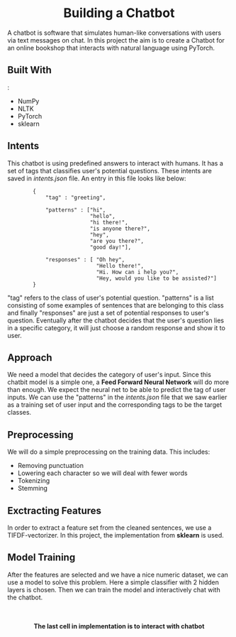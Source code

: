 <h1 align = "Center">Building a Chatbot</h1>

A chatbot is software that simulates human-like conversations with users via text messages on chat. 
In this project the aim is to create a Chatbot for an online bookshop that interacts with natural language using PyTorch.

<h2>Built With</h2>:
<ul>
  <li>NumPy</li>
  <li>NLTK</li>
  <li>PyTorch</li>
  <li>sklearn</li>  
</ul>
  
  
<h2>Intents</h2>
This chatbot is using predefined answers to interact with humans. It has a set of tags that classifies user's potential questions. 
These intents are saved in <i>intents.json</i> file. An entry in this file looks like below:

```
        {
            "tag" : "greeting",
            
            "patterns" : ["hi",
                          "hello",
                          "hi there!",
                          "is anyone there?",
                          "hey",
                          "are you there?",
                          "good day!"],
            
            "responses" : [ "Oh hey",
                            "Hello there!",
                            "Hi. How can i help you?",
                            "Hey, would you like to be assisted?"]
        }
```
"tag" refers to the class of user's potential question. "patterns" is a list consisting of some examples of sentences that are belonging to this class
and finally "responses" are just a set of potential responses to user's question. Eventually after the chatbot decides that the user's question lies 
in a specific category, it will just choose a random response and show it to user.

<h2>Approach</h2>
We need a model that decides the category of user's input. Since this chatbit model is a simple one, a <b>Feed Forward Neural Network</b> will do
more than enough. We expect the neural net to be able to predict the tag of user inputs. We can use the "patterns" in the <i>intents.json</i> file 
that we saw earlier as a training set of user input and the corresponding tags to be the target classes.

<h2>Preprocessing</h2>
We will do a simple preprocessing on the training data. This includes:
<ul>
    <li>Removing punctuation</li>
    <li>Lowering each character so we will deal with fewer words</li>
    <li>Tokenizing</li>
    <li>Stemming</li>
</ul>

<h2>Exctracting Features</h2>

In order to extract a feature set from the cleaned sentences, we use a TIFDF-vectorizer. In this project, the implementation from <b>sklearn</b> is used.

<h2>Model Training</h2>
After the features are selected and we have a nice numeric dataset, we can use a model to solve this problem. Here a simple classifier
with 2 hidden layers is chosen. Then we can train the model and interactively chat with the chatbot.
<br>
<br>
<br>
<p align="center"><b>The last cell in implementation is to interact with chatbot</b></p>
